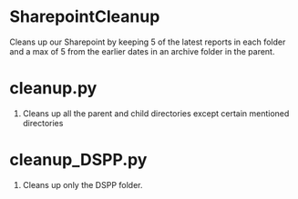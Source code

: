 # SharepointCleanup
Cleans up our Sharepoint by keeping 5 of the latest reports in each folder and a max of 5 from the earlier dates in an archive folder in the parent.

# cleanup.py

1. Cleans up all the parent and child directories except certain  mentioned directories

# cleanup_DSPP.py

1. Cleans up only the DSPP folder.
